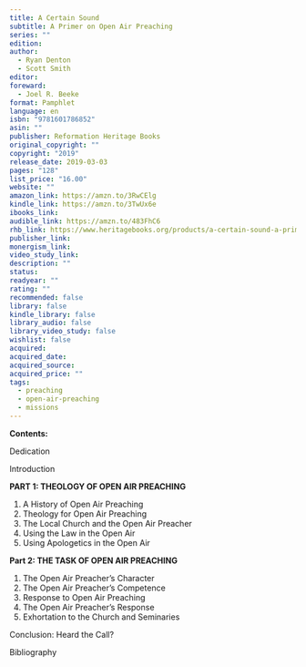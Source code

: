 ```yaml
---
title: A Certain Sound
subtitle: A Primer on Open Air Preaching
series: ""
edition: 
author:
  - Ryan Denton
  - Scott Smith
editor: 
foreward:
  - Joel R. Beeke
format: Pamphlet
language: en
isbn: "9781601786852"
asin: ""
publisher: Reformation Heritage Books
original_copyright: ""
copyright: "2019"
release_date: 2019-03-03
pages: "128"
list_price: "16.00"
website: ""
amazon_link: https://amzn.to/3RwCElg
kindle_link: https://amzn.to/3TwUx6e
ibooks_link: 
audible_link: https://amzn.to/483FhC6
rhb_link: https://www.heritagebooks.org/products/a-certain-sound-a-primer-on-open-air-preaching-denton-smith.html
publisher_link: 
monergism_link: 
video_study_link: 
description: ""
status: 
readyear: ""
rating: ""
recommended: false
library: false
kindle_library: false
library_audio: false
library_video_study: false
wishlist: false
acquired: 
acquired_date: 
acquired_source: 
acquired_price: ""
tags:
  - preaching
  - open-air-preaching
  - missions
---
```

**Contents:**

Dedication

Introduction

**PART 1: THEOLOGY OF OPEN AIR PREACHING**

1. A History of Open Air Preaching
2. Theology for Open Air Preaching
3. The Local Church and the Open Air Preacher
4. Using the Law in the Open Air
5. Using Apologetics in the Open Air 

**Part 2: THE TASK OF OPEN AIR PREACHING**

1. The Open Air Preacher’s Character
2. The Open Air Preacher’s Competence
3. Response to Open Air Preaching
4. The Open Air Preacher’s Response
5. Exhortation to the Church and Seminaries

Conclusion: Heard the Call?

Bibliography
